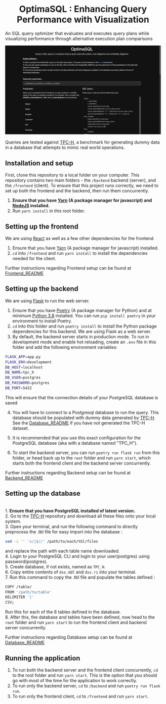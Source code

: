 <h1 align="center">OptimaSQL : Enhancing Query Performance with Visualization</h1>

An SQL query optimizer that evaluates and executes query plans while visualizing performance through alternative execution plan comparisons

![Project_Banner](frontend/public/DBMS_Project.png)

Queries are tested against [TPC-H](http://www.tpc.org/tpch/), a benchmark for generating dummy data in a database that attempts to mimic real world operations.

## Installation and setup

First, clone this repository to a local folder on your computer. This repository contains two main folders - the `/backend` backend (server), and the `/frontend` (client). To ensure that this project runs correctly, we need to set up both the frontend and the backend, then run them concurrently.

1. **Ensure that you have [Yarn](https://yarnpkg.com/getting-started) (A package manager for javascript) and [NodeJS](https://nodejs.org/en/) installed.**
2. Run `yarn install` in this root folder.

## Setting up the frontend

We are using [React](https://reactjs.org/) as well as a few other dependencies for the frontend.

1. Ensure that you have [Yarn](https://yarnpkg.com/getting-started) (A package manager for javascript) installed.
2. `cd` into `/frontend` and run `yarn install` to install the dependencies needed for the client.

Further instructions regarding Frontend setup can be found at [Frontend_README](https://github.com/suchirmv-1524/OptimaSQL/tree/main/frontend)

## Setting up the backend

We are using [Flask](https://palletsprojects.com/p/flask/) to run the web server.

1. Ensure that you have [Poetry](https://python-poetry.org/docs/) (A package manager for Python) and at minimum [Python 3.8](https://www.python.org/downloads/) installed. You can run `pip install poetry` in your environment to install Poetry.
2. `cd` into this folder and run `poetry install` to install the Python package dependencies for this backend. We are using Flask as a web server.
3. By default, the backend server starts in production mode. To run in development mode and enable hot reloading, create an `.env` file in this folder and add the following environment variables:

```bash
FLASK_APP=app.py
FLASK_ENV=development
DB_HOST=localhost     
DB_NAME=tpc_h    
DB_USER=postgres   
DB_PASSWORD=postgres  
DB_PORT=5432      
```
This will ensure that the connection details of your PostgreSQL database is saved

4. You will have to connect to a Postgresql database to run the query. This database should be populated with dummy data generated by [TPC-H](http://www.tpc.org/tpch/). See the [Database_README](https://github.com/suchirmv-1524/OptimaSQL/tree/main/database) if you have not generated the TPC-H dataset.

5. It is recommended that you use this exact configuration for the PostgreSQL database (aka with a database named "TPC_H").

6. To start the backend server, you can run `poetry run flask run` from this folder, or head back up to the `root` folder and run `yarn start`, which starts both the frontend client and the backend server concurrently.

Further instructions regarding Backend setup can be found at [Backend_README](https://github.com/suchirmv-1524/OptimaSQL/tree/main/backend)

## Setting up the database

<br/>1. **Ensure that you have PostgreSQL installed of latest version.**
<br/>2. Go to the [TPC-H](https://github.com/aleaugustoplus/tpch-data) repository and download all these files onto your local system.
<br/>3. Open your terminal, and run the following command to directly preprocess the .tbl file for easy import into the database :
```bash
sed -i '' 's/|$//' /path/to/each/tbl/files
```
and replace the path with each table name downloaded.
<br/> 4. Login to your PostgreSQL CLI and login to your user(postgres) using password(postgres).
<br/> 5. Create database, if not exists, named as `TPC_H`.
<br/> 6. Copy entire contents of `dss.ddl` and `dss.ri` into your terminal.
<br/> 7. Run this command to copy the .tbl file and populate the tables defined :
```bash
COPY /table/
FROM '/path/to/table'
DELIMITER '|' 
CSV;
```
Run this for each of the 8 tables defined in the database.
<br/> 8. After this, the database and tables have been defined, now head to the `root` folder and run `yarn start` to run the frontend client and backend server concurrently.

Further instructions regarding Database setup can be found at [Database_README](https://github.com/suchirmv-1524/OptimaSQL/tree/main/database)

## Running the application

1. To run both the backend server and the frontend client concurrently, `cd` to the root folder and run `yarn start`. This is the option that you should go with most of the time for the application to work correctly.
2. To run only the backend server, `cd` to `/backend` and run `poetry run flask run`.
3. To run only the frontend client, `cd` to `/frontend` and run `yarn start`.

